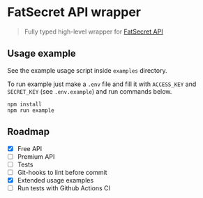 # FatSecret API wrapper

> Fully typed high-level wrapper for [FatSecret API](https://platform.fatsecret.com/api/Default.aspx?screen=rapih)

## Usage example
See the example usage script inside `examples` directory.

To run example just make a `.env` file and fill it with `ACCESS_KEY` and `SECRET_KEY` (see `.env.example`) and run commands below. 
```shell script
npm install
npm run example
```

## Roadmap
- [x] Free API
- [ ] Premium API
- [ ] Tests
- [ ] Git-hooks to lint before commit
- [x] Extended usage examples
- [ ] Run tests with Github Actions CI
